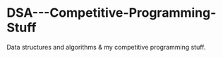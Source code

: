 # DSA---Competitive-Programming-Stuff
Data structures and algorithms &amp; my competitive programming stuff.
